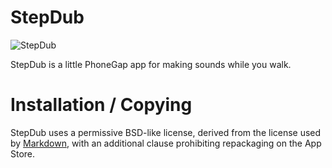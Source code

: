# StepDub

![StepDub](https://raw.github.com/stuartpb/stepdub/master/www/icon.png)

StepDub is a little PhoneGap app for making sounds while you walk.

# Installation / Copying

StepDub uses a permissive BSD-like license, derived from the license used by
[Markdown](http://daringfireball.net/projects/markdown/license), with an
additional clause prohibiting repackaging on the App Store.
